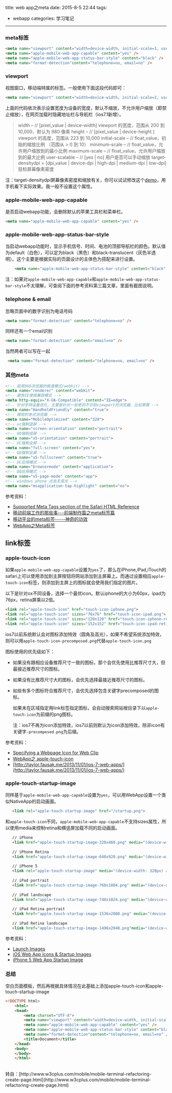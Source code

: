 title: web app之meta
date: 2015-8-5 22:44
tags:
- webapp
categories: 学习笔记
---

### meta标签
```html
<meta name="viewport" content="width=device-width, initial-scale=1, user-scalable=no, minimal-ui" />
<meta name="apple-mobile-web-app-capable" content="yes" />
<meta name="apple-mobile-web-app-status-bar-style" content="black" />
<meta name="format-detection"content="telephone=no, email=no" />
```
<!--more-->
### viewport
视图窗口，移动端特属的标签。一般使用下面这段代码即可：

```html
<meta name="viewport" content="width=device-width, initial-scale=1, user-scalable=no, minimal-ui" />
```

上面的代码依次表示设置宽度为设备的宽度，默认不缩放，不允许用户缩放（即禁止缩放），在网页加载时隐藏地址栏与导航栏（ios7.1新增）。

>width – <span class="comment"><span class="comment">// [pixel_value | device-width] viewport 的宽度，范围从 200 到 10,000，默认为 980 像素</span></span>
> height – <span class="comment"><span class="comment">// [pixel_value | device-height ] viewport 的高度，范围从 223 到 10,000 </span></span>
> initial-scale – <span class="comment"><span class="comment">// float_value，初始的缩放比例 （范围从 &gt; 0 到 10）</span></span>
> minimum-scale – <span class="comment"><span class="comment">// float_value，允许用户缩放到的最小比例</span></span>
> maximum-scale – <span class="comment"><span class="comment">// float_value，允许用户缩放到的最大比例</span></span>
> user-scalable – <span class="comment"><span class="comment">// [yes | no] 用户是否可以手动缩放</span></span>
>target-densitydpi = [dpi_value | device-dpi | high-dpi | medium-dpi | low-dpi] 目标屏幕像素密度
   

注：target-densitydpi屏幕像素密度和缩放有关，你可以试试修改这个[demo](http://jsbin.com/ceqexapa/8)，用手机看下实际效果。我一般不设置这个属性。

### apple-mobile-web-app-capable

  是否启动webapp功能，会删除默认的苹果工具栏和菜单栏。

```html
<meta name="apple-mobile-web-app-capable" content="yes" />
```

### apple-mobile-web-app-status-bar-style

当启动webapp功能时，显示手机信号、时间、电池的顶部导航栏的颜色。默认值为default（白色），可以定为black（黑色）和black-translucent（灰色半透明）。这个主要是根据实际的页面设计的主体色为搭配来进行设置。

```html
    <meta name="apple-mobile-web-app-status-bar-style" content="black" />
```

注：如果对`apple-mobile-web-app-capable`和`apple-mobile-web-app-status-bar-style`不太理解，可查阅下面的参考资料第三篇文章，里面有截图说明。

### telephone &amp; email

忽略页面中的数字识别为电话号码

   ```html
   <meta name="format-detection" content="telephone=no" />
   ```

同样还有一个email识别

   ```html
   <meta name="format-detection" content="email=no" />
   ```

当然两者可以写在一起
 ```html
  <meta name="format-detection" content="telphone=no, email=no" />
```
### 其他meta

   ```html
   <!-- 启用360浏览器的极速模式(webkit) -->
   <meta name="renderer" content="webkit">
   <!-- 避免IE使用兼容模式 -->
   <meta http-equiv="X-UA-Compatible" content="IE=edge">
   <!-- 针对手持设备优化，主要是针对一些老的不识别viewport的浏览器，比如黑莓 -->
   <meta name="HandheldFriendly" content="true">
   <!-- 微软的老式浏览器 -->
   <meta name="MobileOptimized" content="320">
   <!-- uc强制竖屏 -->
   <meta name="screen-orientation" content="portrait">
   <!-- QQ强制竖屏 -->
   <meta name="x5-orientation" content="portrait">
   <!-- UC强制全屏 -->
   <meta name="full-screen" content="yes">
   <!-- QQ强制全屏 -->
   <meta name="x5-fullscreen" content="true">
   <!-- UC应用模式 -->
   <meta name="browsermode" content="application">
   <!-- QQ应用模式 -->
   <meta name="x5-page-mode" content="app">
   <!-- windows phone 点击无高光 -->
   <meta name="msapplication-tap-highlight" content="no">
   ```

参考资料：

*   [Supported Meta Tags section of the Safari HTML Reference](https://developer.apple.com/library/safari/documentation/AppleApplications/Reference/SafariHTMLRef/Articles/MetaTags.html)
*   [移动前端工作的那些事---前端制作篇之meta标签篇](http://blog.sina.com.cn/s/blog_3f1fc8950101fz2v.html)
*   [移动平台的meta标签-----神奇的功效](http://blog.sina.com.cn/s/blog_6d48e77101015kqr.html)
*   [WebApp之Meta标签](http://www.haogongju.net/art/2709254)

## link标签

### apple-touch-icon

如果`apple-mobile-web-app-capable`设置为`yes`了，那么在iPhone,iPad,iTouch的safari上可以使用添加到主屏按钮将网站添加到主屏幕上。而通过设置相应`apple-touch-icon`标签，则添加到主屏上的图标就会使用我们指定的图片。

以下是针对ox不同设备，选择一个最优icon。默认iphone的大小为60px，ipad为76px，retina屏乘以2倍。

   ```html
  <link rel="apple-touch-icon" href="touch-icon-iphone.png">
  <link rel="apple-touch-icon" sizes="76x76" href="touch-icon-ipad.png">
  <link rel="apple-touch-icon" sizes="120x120" href="touch-icon-iphone-retina.png">
  <link rel="apple-touch-icon" sizes="152x152" href="touch-icon-ipad-retina.png">
   ```

ios7以前系统默认会对图标添加特效（圆角及高光），如果不希望系统添加特效，则可以用`apple-touch-icon-precomposed.png`代替`apple-touch-icon.png`

图标使用的优先级如下：

*   如果没有跟相应设备推荐尺寸一致的图标，那个会优先使用比推荐尺寸大，但最接近推荐尺寸的图标。
*   如果没有比推荐尺寸大的图标，会优先选择最接近推荐尺寸的图标。
*   如些有多个图标符合推荐尺寸，会优先选择包含关键字precomposed的图标。

    如果未在区域指定用link标签指定图标，会自动搜索网站根目录下以`apple-touch-icon`为前缀的png图标。

    注：ios7不再为icon添加特效，ios7以前则默认为icon添加特效，除非icon有关键字`-precomposed.png`为后缀。

 参考资料：

*   [Specifying a Webpage Icon for Web Clip](https://developer.apple.com/library/safari/documentation/AppleApplications/Reference/SafariWebContent/ConfiguringWebApplications/ConfiguringWebApplications.html)
*   [WebApp之 apple-touch-icon](http://blog.sina.com.cn/s/blog_5a073f0f01014jfc.html)
*   [http://taylor.fausak.me/2013/11/01/ios-7-web-apps/](http://taylor.fausak.me/2013/11/01/ios-7-web-apps/)

### apple-touch-startup-image

同样基于`apple-mobile-web-app-capable`设置为`yes`，可以用WebApp设置一个类似NativeApp的启动画面。

```html
   <link rel="apple-touch-startup-image" href="/startup.png">
```

和`apple-touch-icon`不同，`apple-mobile-web-app-capable`不支持sizes属性，所以使用media来控制retina和横竖屏加载不同的启动画面。

```html
   // iPhone
   <link href="apple-touch-startup-image-320x460.png" media="(device-width: 320px)" rel="apple-touch-startup-image" />
   
   // iPhone Retina
   <link href="apple-touch-startup-image-640x920.png" media="(device-width: 320px) and (-webkit-device-pixel-ratio: 2)" rel="apple-touch-startup-image" />
   
   // iPhone 5
   <link rel="apple-touch-startup-image" media="(device-width: 320px) and (device-height: 568px) and (-webkit-device-pixel-ratio: 2)" href="apple-touch-startup-image-640x1096.png">
   
   // iPad portrait
   <link href="apple-touch-startup-image-768x1004.png" media="(device-width: 768px) and (orientation: portrait)" rel="apple-touch-startup-image" />
   
   // iPad landscape
   <link href="apple-touch-startup-image-748x1024.png" media="(device-width: 768px) and (orientation: landscape)" rel="apple-touch-startup-image" />
   
   // iPad Retina portrait
   <link href="apple-touch-startup-image-1536x2008.png" media="(device-width: 1536px) and (orientation: portrait) and (-webkit-device-pixel-ratio: 2)" rel="apple-touch-startup-image" />
   
   // iPad Retina landscape
   <link href="apple-touch-startup-image-1496x2048.png"media="(device-width: 1536px)  and (orientation: landscape) and (-webkit-device-pixel-ratio: 2)"rel="apple-touch-startup-image" />
```

参考资料：

*   [Launch Images](https://developer.apple.com/library/safari/documentation/UserExperience/Conceptual/MobileHIG/LaunchImages.html#//apple_ref/doc/uid/TP40006556-CH22-SW1)
*   [iOS Web App Icons &amp; Startup Images](http://taylor.fausak.me/2012/03/27/ios-web-app-icons-and-startup-images/)
*   [iPhone 5 Web App Startup Image](http://taylor.fausak.me/2012/09/20/iphone-5-web-app-startup-image/)

### 总结

空白页面模板，然后再根据具体情况在此基础上添加apple-touch-icon和apple-touch-startup-image

```html
<!DOCTYPE html>
    <html>
    <head>
        <meta charset="UTF-8">
        <meta name="viewport" content="width=device-width, initial-scale=1, user-scalable=no, minimal-ui" />
        <meta name="apple-mobile-web-app-capable" content="yes" />
        <meta name="apple-mobile-web-app-status-bar-style" content="black" />
        <meta name="format-detection"content="telephone=no, email=no" />
        <title>Document</title>
    </head>
    <body>  
    </body>
    </html>
```
<br>
转自：[http://www.w3cplus.com/mobile/mobile-terminal-refactoring-create-page.html](http://www.w3cplus.com/mobile/mobile-terminal-refactoring-create-page.html)
